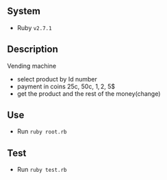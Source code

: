## System
- Ruby `v2.7.1`

## Description

Vending machine

- select product by Id number
- payment in coins 25c, 50c, 1$, 2$, 5$
- get the product and the rest of the money(change)

## Use

* Run `ruby root.rb`

## Test

* Run `ruby test.rb`